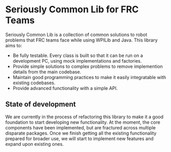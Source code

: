 # Seriously Common Lib for FRC Teams

Seriously Common Lib is a collection of common solutions to robot problems that FRC teams face while using WPILib and Java. This library aims to:
- Be fully testable. Every class is built so that it can be run on a development PC, using mock implementations and factories.
- Provide simple solutions to complex problems to remove implemention details from the main codebase.
- Maintain good programming practices to make it easily integratable with existing codebases.
- Provide advanced functionality with a simple API.

## State of development

We are currently in the process of refactoring this library to make it a good foundation to start developing new functionality. At the moment, the core components have been implemented, but are fractured across multiple disparate packages. Once we finish getting all the existing functionality prepared for broader use, we will start to implement new features and expand upon existing ones.
